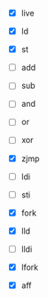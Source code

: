 - [x] live
- [x] ld
- [x] st
- [ ] add
- [ ] sub
- [ ] and
- [ ] or
- [ ] xor
- [x] zjmp
- [ ] ldi
- [ ] sti
- [x] fork
- [x] lld
- [ ] lldi
- [x] lfork
- [x] aff

